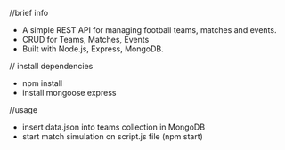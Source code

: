 //brief info
- A simple REST API for managing football teams, matches and events.
- CRUD for Teams, Matches, Events
- Built with Node.js, Express, MongoDB.

// install dependencies
- npm install
- install mongoose express

//usage
- insert data.json into teams collection in MongoDB
- start match simulation on script.js file (npm start)



